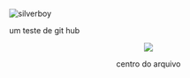 ![silverboy](https://user-images.githubusercontent.com/120600606/213876579-a3dbab78-b43c-440c-9d9c-5c1e7be86afc.png)

um teste de git hub

<p align="center">
<img src="http://img.shields.io/static/v1?label=STATUS&message=EM%20DESENVOLVIMENTO&color=GREEN&style=for-the-badge"/>
</p>

<p align="center">
centro do arquivo
</p>
